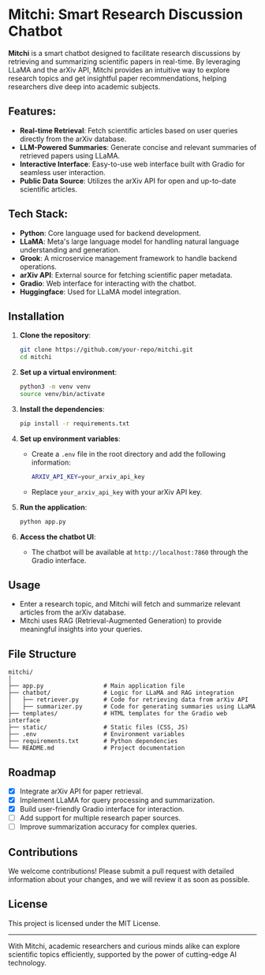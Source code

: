 # Mitchi: Smart Research Discussion Chatbot

**Mitchi** is a smart chatbot designed to facilitate research discussions by retrieving and summarizing scientific papers in real-time. By leveraging LLaMA and the arXiv API, Mitchi provides an intuitive way to explore research topics and get insightful paper recommendations, helping researchers dive deep into academic subjects.

## Features:
- **Real-time Retrieval**: Fetch scientific articles based on user queries directly from the arXiv database.
- **LLM-Powered Summaries**: Generate concise and relevant summaries of retrieved papers using LLaMA.
- **Interactive Interface**: Easy-to-use web interface built with Gradio for seamless user interaction.
- **Public Data Source**: Utilizes the arXiv API for open and up-to-date scientific articles.

## Tech Stack:
- **Python**: Core language used for backend development.
- **LLaMA**: Meta's large language model for handling natural language understanding and generation.
- **Grook**: A microservice management framework to handle backend operations.
- **arXiv API**: External source for fetching scientific paper metadata.
- **Gradio**: Web interface for interacting with the chatbot.
- **Huggingface**: Used for LLaMA model integration.

## Installation

1. **Clone the repository**:
   ```bash
   git clone https://github.com/your-repo/mitchi.git
   cd mitchi
   ```

2. **Set up a virtual environment**:
   ```bash
   python3 -m venv venv
   source venv/bin/activate
   ```

3. **Install the dependencies**:
   ```bash
   pip install -r requirements.txt
   ```

4. **Set up environment variables**:
   - Create a `.env` file in the root directory and add the following information:
     ```bash
     ARXIV_API_KEY=your_arxiv_api_key
     ```
   - Replace `your_arxiv_api_key` with your arXiv API key.

5. **Run the application**:
   ```bash
   python app.py
   ```

6. **Access the chatbot UI**:
   - The chatbot will be available at `http://localhost:7860` through the Gradio interface.

## Usage
- Enter a research topic, and Mitchi will fetch and summarize relevant articles from the arXiv database.
- Mitchi uses RAG (Retrieval-Augmented Generation) to provide meaningful insights into your queries.

## File Structure
```
mitchi/
│
├── app.py                 # Main application file
├── chatbot/               # Logic for LLaMA and RAG integration
│   ├── retriever.py       # Code for retrieving data from arXiv API
│   ├── summarizer.py      # Code for generating summaries using LLaMA
├── templates/             # HTML templates for the Gradio web interface
├── static/                # Static files (CSS, JS)
├── .env                   # Environment variables
├── requirements.txt       # Python dependencies
└── README.md              # Project documentation
```

## Roadmap
- [x] Integrate arXiv API for paper retrieval.
- [x] Implement LLaMA for query processing and summarization.
- [x] Build user-friendly Gradio interface for interaction.
- [ ] Add support for multiple research paper sources.
- [ ] Improve summarization accuracy for complex queries.

## Contributions
We welcome contributions! Please submit a pull request with detailed information about your changes, and we will review it as soon as possible.

## License
This project is licensed under the MIT License.

---

With Mitchi, academic researchers and curious minds alike can explore scientific topics efficiently, supported by the power of cutting-edge AI technology.
